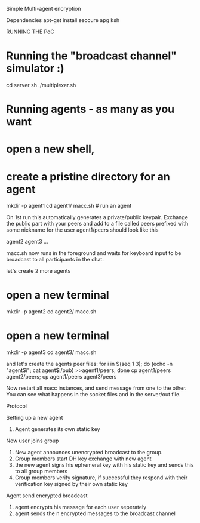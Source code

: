 Simple Multi-agent encryption

Dependencies
apt-get install seccure apg ksh

RUNNING THE PoC

 # Running the "broadcast channel" simulator :)
 cd server
 sh ./multiplexer.sh

 # Running agents - as many as you want

 # open a new shell,
 # create a pristine directory for an agent
 mkdir -p agent1
 cd agent1/
 macc.sh # run an agent

On 1st run this automatically generates a private/public keypair. Exchange the public part with your peers and add to a file called peers prefixed with some nickname for the user agent1/peers should look like this

 agent2 <long random string>
 agent3 <other long random string>
 ...

macc.sh now runs in the foreground and waits for keyboard input to be broadcast to all participants in the chat.

let's create 2 more agents
 # open a new terminal
 mkdir -p agent2
 cd agent2/
 macc.sh

 # open a new terminal
 mkdir -p agent3
 cd agent3/
 macc.sh

and let's create the agents peer files:
 for i in $(seq 1 3); do (echo -n "agent$i"; cat agent$i/pub) >>agent1/peers; done cp agent1/peers agent2/peers; cp agent1/peers agent3/peers

Now restart all macc instances, and send message from one to the other. You can see what happens in the socket files and in the server/out file.

Protocol

Setting up a new agent
1. Agent generates its own static key

New user joins group
1. New agent announces unencrypted broadcast to the group.
2. Group members start DH key exchange with new agent
3. the new agent signs his ephemeral key with his static key and sends this to all group members
4. Group members verify signature, if successful they respond with their verification key signed by their own static key

Agent send encrypted broadcast
1. agent encrypts his message for each user seperately
2. agent sends the n encrypted messages to the broadcast channel

